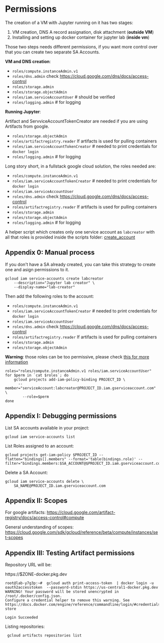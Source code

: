 # Permissions

The creation of a VM with Jupyter running on it has two stages:
1. VM creation, DNS A record assignation, disk attachment (**outside VM**)
2. Installing and setting up docker container for jupyter lab (**inside vm**)

Those two steps needs different permissions, if you want more control over that you can create two separate SA Accounts. 

**VM and DNS creation**: 

- `roles/compute.instanceAdmin.v1`
- `roles/dns.admin` check https://cloud.google.com/dns/docs/access-control
- `roles/storage.admin`
- `roles/storage.objectAdmin`
- `roles/iam.serviceAccountUser` # should be verified
- `roles/logging.admin` # for logging

**Running Jupyter**:

Artifact and ServviceAccountTokenCreator are needed if you are using Artifacts from google. 

- `roles/storage.objectAdmin`
- `roles/artifactregistry.reader` If artifacts is used for pulling containers
- `roles/iam.serviceAccountTokenCreator` # needed to print credentials for `docker login` 
- `roles/logging.admin` # for logging

Long story short, in a fullstack google cloud solution, the roles needed are:

- `roles/compute.instanceAdmin.v1`
- `roles/iam.serviceAccountTokenCreator` # needed to print credentials for `docker login` 
- `roles/iam.serviceAccountUser`
- `roles/dns.admin` check https://cloud.google.com/dns/docs/access-control
- `roles/artifactregistry.reader` If artifacts is used for pulling containers
- `roles/storage.admin`
- `roles/storage.objectAdmin`
- `roles/logging.admin` # for logging


A helper script which creates only one service account as `labcreator` with all that roles is provided inside the scripts folder: [create_account](../scripts/create_account.py)


## Appendix 0: Manual process

If you don't have a SA already created, you can take this strategy to create one and asign permissions to it.

```
gcloud iam service-accounts create labcreator
    --description="Jupyter lab creator" \
    --display-name="lab-creator"
```

Then add the following roles to the account:

- `roles/compute.instanceAdmin.v1`
- `roles/iam.serviceAccountTokenCreator` # needed to print credentials for `docker login` 
- `roles/iam.serviceAccountUser`
- `roles/dns.admin` check https://cloud.google.com/dns/docs/access-control
- `roles/artifactregistry.reader` If artifacts is used for pulling containers
- `roles/storage.admin`
- `roles/storage.objectAdmin`

**Warning**: those roles can be too permissive, please check [this for more information](https://cloud.google.com/compute/docs/access/iam)

```
roles="roles/compute.instanceAdmin.v1 roles/iam.serviceAccountUser"
for $perm in `cat $roles`; do
	gcloud projects add-iam-policy-binding PROJECT_ID \
  	  --member="serviceAccount:labcreator@PROJECT_ID.iam.gserviceaccount.com" \
    	--role=$perm
done
``` 

## Appendix I: Debugging permissions

List SA accounts available in your project:

```
gcloud iam service-accounts list
```

List Roles assigned to an account:
```
gcloud projects get-iam-policy $PROJECT_ID --flatten="bindings[].members" --format='table(bindings.role)' --filter="bindings.members:$SA_ACCOUNT@$PROJECT_ID.iam.gserviceaccount.com"
```

Delete a SA Account:
```
gcloud iam service-accounts delete \
    SA_NAME@PROJECT_ID.iam.gserviceaccount.com
```

## Appendix II: Scopes

For google artifacts:
https://cloud.google.com/artifact-registry/docs/access-control#compute

General understanding of scopes: https://cloud.google.com/sdk/gcloud/reference/beta/compute/instances/set-scopes


## Appendix III: Testing Artifact permissions

Repository URL will be:

https://$ZONE-docker.pkg.dev


```
root@lab-y7g3p:~#  gcloud auth print-access-token  | docker login -u oauth2accesstoken  --password-stdin https://us-central1-docker.pkg.dev
WARNING! Your password will be stored unencrypted in /root/.docker/config.json.
Configure a credential helper to remove this warning. See
https://docs.docker.com/engine/reference/commandline/login/#credentials-store

Login Succeeded
```

Listing repositories:
```
 gcloud artifacts repositories list
```
